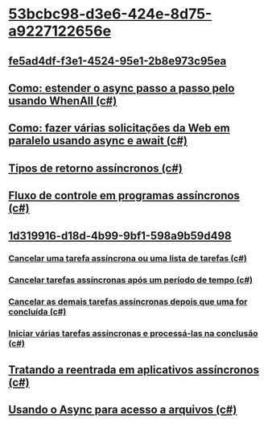 # [53bcbc98-d3e6-424e-8d75-a9227122656e](TocOutOfQuery)
## [fe5ad4df-f3e1-4524-95e1-2b8e973c95ea](TocOutOfQuery)
## [Como: estender o async passo a passo pelo usando WhenAll (c#)](how-to-extend-the-async-walkthrough-by-using-task-whenall.md)
## [Como: fazer várias solicitações da Web em paralelo usando async e await (c#)](how-to-make-multiple-web-requests-in-parallel-by-using-async-and-await.md)
## [Tipos de retorno assíncronos (c#)](async-return-types.md)
## [Fluxo de controle em programas assíncronos (c#)](control-flow-in-async-programs.md)
## [1d319916-d18d-4b99-9bf1-598a9b59d498](TocOutOfQuery)
### [Cancelar uma tarefa assíncrona ou uma lista de tarefas (c#)](cancel-an-async-task-or-a-list-of-tasks.md)
### [Cancelar tarefas assíncronas após um período de tempo (c#)](cancel-async-tasks-after-a-period-of-time.md)
### [Cancelar as demais tarefas assíncronas depois que uma for concluída (c#)](cancel-remaining-async-tasks-after-one-is-complete.md)
### [Iniciar várias tarefas assíncronas e processá-las na conclusão (c#)](start-multiple-async-tasks-and-process-them-as-they-complete.md)
## [Tratando a reentrada em aplicativos assíncronos (c#)](handling-reentrancy-in-async-apps.md)
## [Usando o Async para acesso a arquivos (c#)](using-async-for-file-access.md)
